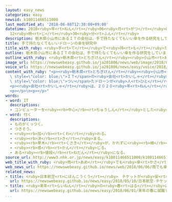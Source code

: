 ```yaml
---
layout: easy_news
categories: easy
newsid: k10011466511000
last_modified_at: '2018-06-08T12:30:00+09:00'
datetime: 2018<ruby>年<rt>ねん</rt></ruby>06<ruby>月<rt>がつ</rt></ruby>08<ruby>日<rt>にち</rt></ruby>
  12<ruby>時<rt>じ</rt></ruby>30<ruby>分<rt>ふん</rt></ruby>
description: 栃木県小山市にあるＩＴの会社は、手で持たなくてもいい傘を作る研究をしています。
title: 手で持たなくてもいいドローンの傘を研究中
title_with_ruby: <ruby>手<rt>て</rt></ruby>で<ruby>持<rt>も</rt></ruby>たなくてもいいドローンの<ruby>傘<rt>かさ</rt></ruby>を<ruby>研究<rt>けんきゅう</rt></ruby><ruby>中<rt>ちゅう</rt></ruby>
outline: 栃木県小山市にあるＩＴの会社は、手で持たなくてもいい傘を作る研究をしています。
outline_with_ruby: <ruby>栃木県<rt>とちぎけん</rt></ruby><ruby>小山市<rt>おやまし</rt></ruby>にあるＩＴの<ruby>会社<rt>かいしゃ</rt></ruby>は、<ruby>手<rt>て</rt></ruby>で<ruby>持<rt>も</rt></ruby>たなくてもいい<ruby>傘<rt>かさ</rt></ruby>を<ruby>作<rt>つく</rt></ruby>る<ruby>研究<rt>けんきゅう</rt></ruby>をしています。
image_url: https://newswebeasy.github.io/ja201806/news/web/image/2018/06/06/K10011466511_1806061249_1806061257_01_02.jpg
voice_url: https://newswebeasy.github.io/ja201806/news/easy/voice/2018/06/08/k10011466511000.mp4
content_with_ruby: "<p><ruby>栃木県<rt>とちぎけん</rt></ruby><ruby>小山市<rt>おやまし</rt></ruby>にある<span\
  \ style=\"color: blue;\">ＩＴ</span>の<ruby>会社<rt>かいしゃ</rt></ruby>は、<ruby>手<rt>て</rt></ruby>で<ruby>持<rt>も</rt></ruby>たなくてもいい<ruby>傘<rt>かさ</rt></ruby>を<ruby>作<rt>つく</rt></ruby>る<ruby>研究<rt>けんきゅう</rt></ruby>をしています。<ruby>傘<rt>かさ</rt></ruby>が<span\
  \ style=\"color: blue;\">つい</span>たドローンが<ruby>人<rt>ひと</rt></ruby>の<ruby>頭<rt>あたま</rt></ruby>の<ruby>上<rt>うえ</rt></ruby>を<ruby>飛<rt>と</rt></ruby>んで、<ruby>雨<rt>あめ</rt></ruby>にぬれないようにします。<ruby>人<rt>ひと</rt></ruby>が<ruby>歩<rt>ある</rt></ruby>くと、<ruby>傘<rt>かさ</rt></ruby>も<ruby>一緒<rt>いっしょ</rt></ruby>に<ruby>動<rt>うご</rt></ruby>きます。</p>\n\
  <p><ruby>会社<rt>かいしゃ</rt></ruby>は、２０２０<ruby>年<rt>ねん</rt></ruby>ごろからこの<ruby>傘<rt>かさ</rt></ruby>を<ruby>売<rt>う</rt></ruby>りたいと<ruby>考<rt>かんが</rt></ruby>えています。<ruby>会社<rt>かいしゃ</rt></ruby>の<ruby>人<rt>ひと</rt></ruby>は「<ruby>雨<rt>あめ</rt></ruby>の<ruby>日<rt>ひ</rt></ruby>に<ruby>傘<rt>かさ</rt></ruby>を<ruby>持<rt>も</rt></ruby>つのが<ruby>大変<rt>たいへん</rt></ruby>だと<ruby>思<rt>おも</rt></ruby>って、<ruby>作<rt>つく</rt></ruby>ろうと<ruby>考<rt>かんが</rt></ruby>えました。<ruby>両方<rt>りょうほう</rt></ruby>の<ruby>手<rt>て</rt></ruby>を<ruby>自由<rt>じゆう</rt></ruby>にすることができたら<ruby>便利<rt>べんり</rt></ruby>だと<ruby>思<rt>おも</rt></ruby>います」と<ruby>話<rt>はな</rt></ruby>していました。</p>\n\
  <p></p>\n<p></p>"
words:
- word: IT
  descriptions:
  - コンピューターを<ruby><rb>中心</rb><rt>ちゅうしん</rt></ruby>とした<ruby><rb>情報技術</rb><rt>じょうほうぎじゅつ</rt></ruby>。
- word: 付く
  descriptions:
  - ものがくっつく。
  - つきそう。
  - <ruby><rb>加</rb><rt>くわ</rt></ruby>わる。
  - <ruby><rb>決</rb><rt>き</rt></ruby>まる。
  - <ruby><rb>草木</rb><rt>くさき</rt></ruby>が、かれずに<ruby><rb>根</rb><rt>ね</rt></ruby>をおろす。
  - <ruby><rb>感</rb><rt>かん</rt></ruby>じる。
  - ある<ruby><rb>値段</rb><rt>ねだん</rt></ruby>になる。
source_url: http://www3.nhk.or.jp/news/easy/k10011466511000/k10011466511000.html
web_title_with_ruby: <ruby>雨<rt>あめ</rt></ruby>でも<ruby>傘<rt>かさ</rt></ruby>をささなくていい！?  <ruby>傘<rt>かさ</rt></ruby>になる<ruby>ドローン<rt>どろーん</rt></ruby><ruby>開発中<rt>かいはつちゅう</rt></ruby>
web_news_url: https://newswebeasy.github.io/news/web/2018/06/06/雨でも傘をささなくていい-傘になるドローン開発中
related_news:
- title: <ruby>日本航空<rt>にほんこうくう</rt></ruby>　チケットが<ruby>安<rt>やす</rt></ruby>い<ruby>飛行機<rt>ひこうき</rt></ruby>の<ruby>会社<rt>かいしゃ</rt></ruby>を<ruby>新<rt>あたら</rt></ruby>しく<ruby>作<rt>つく</rt></ruby>る
  url: https://newswebeasy.github.io/news/easy/2018/05/10/日本航空-チケットが安い飛行機の会社を新しく作る
- title: <ruby>来年<rt>らいねん</rt></ruby>の<ruby>春<rt>はる</rt></ruby>に<ruby>就職<rt>しゅうしょく</rt></ruby>する<ruby>大学生<rt>だいがくせい</rt></ruby>の<ruby>面接<rt>めんせつ</rt></ruby>が<ruby>始<rt>はじ</rt></ruby>まる
  url: https://newswebeasy.github.io/news/easy/2018/06/01/来年の春に就職する大学生の面接が始まる
...
```

